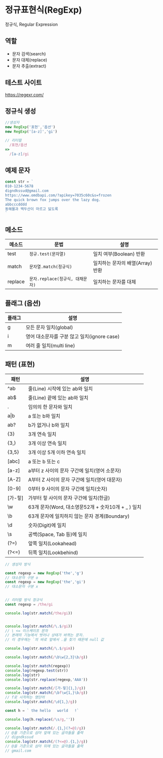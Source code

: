 # 정규표현식(RegExp)

정규식, Regular Expression

## 역할

- 문자 검색(search)
- 문자 대체(replace)
- 문자 추출(extract)

## 테스트 사이트

https://regexr.com/

## 정규식 생성

```js
//생성자
new RegExp('표현','옵션')
new RegExp('[a-z]','gi')

// 리터럴
  /표현/옵션
=> 
  /[a-z]/gi
```

## 예제 문자

```js
const str = `
010-1234-5678
digndkssud@gmail.com
https://www.omdbapi.com/?apikey=7035c60c&s=frozen
The quick brown fox jumps over the lazy dog.
abbcccdddd
동해물과 백두산이 마르고 닳도록
`
```

## 메소드

메소드 | 문법 | 설명
  --|--|--
test  | `정규.test(문자열)`| 일치 여부(Boolean) 반환
match | `문자열.match(정규식)` | 일치하는 문자의 배열(Array) 반환
replace |  `문자.replace(정규식, 대채문자)` | 일치하는 문자를 대체 

## 플래그 (옵션)

플래그 | 설명
  --|--
g | 모든 문자 일치(global)
i | 영어 대소문자를 구분 않고 일치(ignore case)
m | 여러 줄 일치(multi line)


## 패턴 (표현)
 
 패턴 | 설명
  --|--
^ab | 줄(Line) 시작에 있는 ab와 일치
ab$ | 줄(Line) 끝에 있는 ab와 일치
. | 임의의 한 문자와 일치
a&verbar;b | a 또는 b와 일치
ab? | b가 없거나 b와 일치
{3} | 3개 연속 일치
{3,} | 3개 이상 연속  일치
{3,5} | 3개 이상 5개 이하 연속 일치 
[abc] | a 또는 b 또는 c
[a-z] | a부터 z 사이의 문자 구간에 일치(영어 소문자)
[A-Z] | A부터 Z 사이의 문자 구간에 일치(영어 대문자)
[0-9] | 0부터 9 사이의 문자 구간에 일치(숫자)
[가-힣] | 가부터 힣 사이의 문자 구간에 일치(한글)
\w | 63개 문자(Word, 대소영문52개 + 숫자10개 + _ ) 일치
\b | 63개 문자에 일치하지 않는 문자 경계(Boundary)
\d | 숫자(Digit)에 일치
\s | 공백(Space, Tab 등)에 일치
(?=) | 앞쪽 일치(Lookahead)
(?<=) | 뒤쪽 일치(Lookbehind)



```js
// 생성자 방식

const regexp = new RegExp('the','g')
// 대소문자 구분 o
const regexp = new RegExp('the','gi')
// 대소문자 구분 x

 
// 리터럴 방식 정규식
const regexp = /the/gi 

console.log(str.match(/the/gi))


console.log(str.match(/\.$/gi))
// \ <= 이스케이프 문자 
// 본래의 기능에서 벗어나 상태가 바뀌는 문자.
// 이 경우에는 `의 바로 앞에서 .을 찾기 때문에 null 값

console.log(str.match(/\.$/gim))

console.log(str.match(/\b\w{2,3}\b/g))

console.log(str.match(regexp))
console.log(regexp.test(str)) 
console.log(str)
console.log(str.replace(regexp,'AAA'))

console.log(str.match(/[가-힣]{1,}/g))
console.log(str.match(/\bf\w{1,}\b/g))
// f로 시작하는 영단어 
console.log(str.match(/\d{1,}/g))

const h = ` the hello   world   !` 

console.log(h.replace(/\s/g,''))

console.log(str.match(/.{1,}(?=@)/g))
// @을 기준으로 삼아 앞에 있는 글자들을 출력
// digndkssud
console.log(str.match(/(?<=@).{1,}/g))
// @을 기준으로 삼아 뒤에 있는 글자들을 출력
// gmail.com
```
